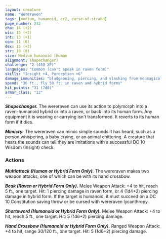 ```yaml
---
layout: creature
name: "Wereraven"
tags: [medium, humanoid, cr2, curse-of-strahd]
page_number: 242
cha: 14 (+2)
wis: 15 (+2)
int: 13 (+1)
con: 11 (0)
dex: 15 (+2)
str: 10 (0)
size: Medium humanoid (human
alignment: shapechanger)
challenge: "2 (450 XP)"
languages: "Common (can't speak in raven form)"
skills: "Insight +4, Perception +6"
damage_immunities: "bludgeoning, piercing, and slashing from nonmagical attacks not made with silvered weapons"
speed: "30 ft., fly 50 ft. in raven and hybrid forms"
hit_points: "31 (7d8)"
armor_class: "12"
---
```


***Shapechanger.*** The wereraven can use its action to polymorph into a raven-humanoid hybrid or into a raven, or back into its human form. Any equipment it is wearing or carrying isn't transformed. It reverts to its human form if it dies.

***Mimicry.*** The wereraven can mimic simple sounds it has heard, such as a person whispering, a baby crying, or an animal chittering. A creature that hears the sounds can tell they are imitations with a successful DC 10 Wisdom (Insight) check.

### Actions

***Multiattack (Human or Hybrid Form Only).*** The wereraven makes two weapon attacks, one of which can be with its hand crossbow.

***Beak (Raven or Hybrid Form Only).*** Melee Weapon Attack: +4 to hit, reach 5 ft., one target. Hit: 1 piercing damage in raven form, or 4 (1d4+2) piercing damage in hybrid form. If the target is humanoid, it must succeed on a DC 10 Constitution saving throw or be cursed with wereraven lycanthropy.

***Shortsword (Humanoid or Hybrid Form Only).*** Melee Weapon Attack: +4 to hit, reach 5 ft., one target. Hit: 5 (1d6+2) piercing damage.

***Hand Crossbow (Humanoid or Hybrid Form Only).*** Ranged Weapon Attack: +4 to hit, range 30/120 ft., one target. Hit: 5 (1d6+2) piercing damage.